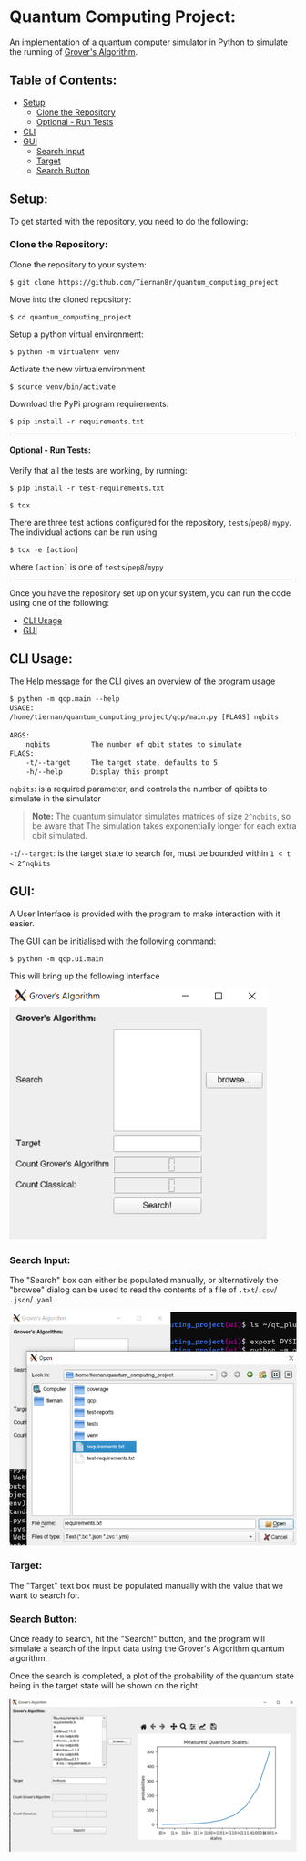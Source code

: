 # Quantum Computing Project:

An implementation of a quantum computer simulator in Python to simulate the 
running of [Grover's Algorithm](https://qiskit.org/textbook/ch-algorithms/grover.html).

## Table of Contents:

* [Setup](#setup)
    * [Clone the Repository](#clone-the-repository)
    * [Optional - Run Tests](#optional---run-tests)
* [CLI](#cli-usage)
* [GUI](#gui)
    * [Search Input](#search-input)
    * [Target](#target)
    * [Search Button](#search-button)

## Setup:

To get started with the repository, you need to do the following:

### Clone the Repository:
Clone the repository to your system:
```console
$ git clone https://github.com/Tiernan8r/quantum_computing_project
```

Move into the cloned repository:
```console
$ cd quantum_computing_project
```

Setup a python virtual environment:
```console
$ python -m virtualenv venv
```

Activate the new virtualenvironment
```console
$ source venv/bin/activate
```

Download the PyPi program requirements:
```console
$ pip install -r requirements.txt
```

---
#### Optional - Run Tests:
Verify that all the tests are working, by running:
```console
$ pip install -r test-requirements.txt
```
```console
$ tox
```
There are three test actions configured for the repository, `tests`/`pep8`/
`mypy`.
The individual actions can be run using
```console
$ tox -e [action]
```
where `[action]` is one of `tests`/`pep8`/`mypy`

---
Once you have the repository set up on your system, you can run the code using
one of the following:

* [CLI Usage](#cli-usage)
* [GUI](#gui)
## CLI Usage:

The Help message for the CLI gives an overview of the program usage

```console
$ python -m qcp.main --help
USAGE:
/home/tiernan/quantum_computing_project/qcp/main.py [FLAGS] nqbits

ARGS:
    nqbits          The number of qbit states to simulate
FLAGS:
    -t/--target     The target state, defaults to 5
    -h/--help       Display this prompt
```

`nqbits`: is a required parameter, and controls the number of qbibts to simulate in the simulator
> **Note:**
> The quantum simulator simulates matrices of size `2^nqbits`, so be aware that
> The simulation takes exponentially longer for each extra qbit simulated.

`-t`/`--target`: is the target state to search for, must be bounded within `1 < t < 2^nqbits`
## GUI:

A User Interface is provided with the program to make interaction with it
easier.

The GUI can be initialised with the following command:
```console
$ python -m qcp.ui.main
```

This will bring up the following interface

![Initial UI](https://github.com/Tiernan8r/quantum_computing_project/blob/master/docs/images/ui_overview.png)

### Search Input:
The "Search" box can either be populated manually, or alternatively the
"browse" dialog can be used to read the contents of a file of `.txt`/`.csv`/
`.json`/`.yaml`

![File Dialog](https://github.com/Tiernan8r/quantum_computing_project/blob/master/docs/images/ui_filedialog.png)

### Target:

The "Target" text box must be populated manually with the value that we want to
search for.

### Search Button:

Once ready to search, hit the "Search!" button, and the program will simulate a
search of the input data using the Grover's Algorithm quantum algorithm.

Once the search is completed, a plot of the probability of the quantum state 
being in the target state will be shown on the right.

![Sample Calculated Result](https://github.com/Tiernan8r/quantum_computing_project/blob/master/docs/images/ui_with_computed_graph.png)